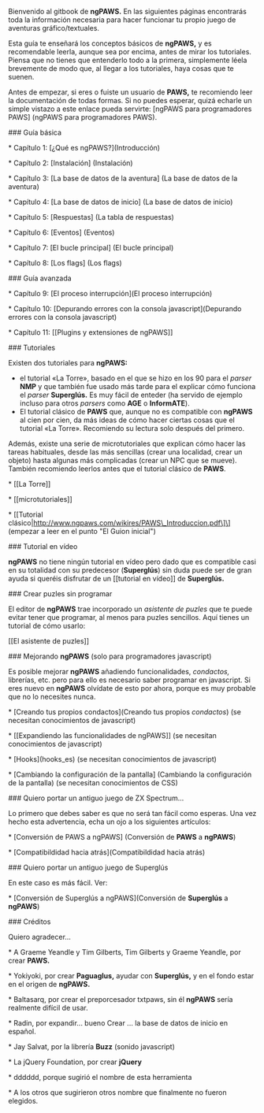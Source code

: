 Bienvenido al gitbook de **ngPAWS.** En las siguientes páginas encontrarás toda la información necesaria para hacer funcionar tu propio juego de aventuras gráfico/textuales.

Esta guía te enseñará los conceptos básicos de **ngPAWS,** y es recomendable leerla, aunque sea por encima, antes de mirar los tutoriales. Piensa que no tienes que entenderlo todo a la primera, simplemente léela brevemente de modo que, al llegar a los tutoriales, haya cosas que te suenen.

Antes de empezar, si eres o fuiste un usuario de **PAWS,** te recomiendo leer la documentación de todas formas. Si no puedes esperar, quizá echarle un simple vistazo a este enlace pueda servirte: \[ngPAWS para programadores PAWS\] \(ngPAWS para programadores PAWS\).



\#\#\# Guía básica



\* Capítulo 1: \[¿Qué es ngPAWS?\]\(Introducción\)

\* Capítulo 2: \[Instalación\] \(Instalación\)

\* Capítulo 3: \[La base de datos de la aventura\] \(La base de datos de la aventura\)

\* Capítulo 4: \[La base de datos de inicio\] \(La base de datos de inicio\)

\* Capítulo 5: \[Respuestas\] \(La tabla de respuestas\)

\* Capítulo 6: \[Eventos\] \(Eventos\)

\* Capítulo 7: \[El bucle principal\] \(El bucle principal\)

\* Capítulo 8: \[Los flags\] \(Los flags\)



\#\#\# Guía avanzada



\* Capítulo 9: \[El proceso interrupción\]\(El proceso interrupción\)

\* Capítulo 10: \[Depurando errores con la consola javascript\]\(Depurando errores con la consola javascript\)

\* Capítulo 11: \[\[Plugins y extensiones de ngPAWS\]\]



\#\#\# Tutoriales



Existen dos tutoriales para **ngPAWS:** 

* el tutorial «La Torre», basado en el que se hizo en los 90 para el _parser_ **NMP** y que también fue usado más tarde para el explicar cómo funciona el _parser_ **Superglús.** Es muy fácil de enteder \(ha servido de ejemplo incluso para otros _parsers_ como **AGE** o **InformATE**\).
* El tutorial clásico de **PAWS** que, aunque no es compatible con **ngPAWS** al cien por cien, da más ideas de cómo hacer ciertas cosas que el tutorial «La Torre». Recomiendo su lectura solo después del primero.



Además, existe una serie de microtutoriales que explican cómo hacer las tareas habituales, desde las más sencillas \(crear una localidad, crear un objeto\) hasta algunas más complicadas \(crear un NPC que se mueve\). También recomiendo leerlos antes que el tutorial clásico de **PAWS**.



\* \[\[La Torre\]\]

\* \[\[microtutoriales\]\]

\* \[\[Tutorial clásico\|http://www.ngpaws.com/wikires/PAWS\_Introduccion.pdf\]\] \(empezar a leer en el punto "El Guion inicial"\)



\#\#\# Tutorial en vídeo



**ngPAWS** no tiene ningún tutorial en vídeo pero dado que es compatible casi en su totalidad con su predecesor \(**Superglús**\) sin duda puede ser de gran ayuda si queréis disfrutar de un \[\[tutorial en vídeo\]\] de **Superglús.**



\#\#\# Crear puzles sin programar



El editor de **ngPAWS** trae incorporado un _asistente de puzles_ que te puede evitar tener que programar, al menos para puzles sencillos. Aquí tienes un tutorial de cómo usarlo:

\[\[El asistente de puzles\]\]



\#\#\# Mejorando **ngPAWS** \(solo para programadores javascript\)



Es posible mejorar **ngPAWS** añadiendo funcionalidades, _condactos,_ librerías, etc. pero para ello es necesario saber programar en javascript. Si eres nuevo en **ngPAWS** olvídate de esto por ahora, porque es muy probable que no lo necesites nunca.



\* \[Creando tus propios condactos\]\(Creando tus propios _condactos_\) \(se necesitan conocimientos de javascript\)

\* \[\[Expandiendo las funcionalidades de ngPAWS\]\] \(se necesitan conocimientos de javascript\)

\* \[Hooks\]\(hooks\_es\) \(se necesitan conocimientos de javascript\)

\* \[Cambiando la configuración de la pantalla\] \(Cambiando la configuración de la pantalla\) \(se necesitan conocimientos de CSS\)



\#\#\# Quiero portar un antiguo juego de ZX Spectrum...



Lo primero que debes saber es que no será tan fácil como esperas. Una vez hecho esta advertencia, echa un ojo a los siguientes artículos: 

\* \[Conversión de PAWS a ngPAWS\] \(Conversión de **PAWS** a **ngPAWS**\)

\* \[Compatibildidad hacia atrás\]\(Compatibildidad hacia atrás\)



\#\#\# Quiero portar un antiguo juego de Superglús



En este caso es más fácil. Ver:

\* \[Conversión de Superglús a ngPAWS\]\(Conversión de **Superglús** a **ngPAWS**\)



\#\#\# Créditos



Quiero agradecer...

\* A Graeme Yeandle y Tim Gilberts, Tim Gilberts y Graeme Yeandle, por crear **PAWS.** 

\* Yokiyoki, por crear **Paguaglus,** ayudar con **Superglús,** y en el fondo estar en el origen de **ngPAWS.**

\* Baltasarq, por crear el preporcesador txtpaws, sin él **ngPAWS** sería realmente difícil de usar.

\* Radin, por expandir... bueno Crear ... la base de datos de inicio en español.

\* Jay Salvat, por la librería **Buzz** \(sonido javascript\)

\* La jQuery Foundation, por crear **jQuery**

\* dddddd, porque sugirió el nombre de esta herramienta

\* A los otros que sugirieron otros nombre que finalmente no fueron elegidos.

